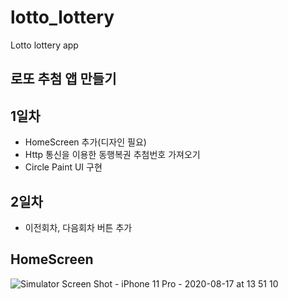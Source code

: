 # lotto_lottery

Lotto lottery app

## 로또 추첨 앱 만들기

## 1일차
- HomeScreen 추가(디자인 필요)
- Http 통신을 이용한 동행복권 추첨번호 가져오기
- Circle Paint UI 구현

## 2일차
- 이전회차, 다음회차 버튼 추가



## HomeScreen

![Simulator Screen Shot - iPhone 11 Pro - 2020-08-17 at 13 51 10](https://user-images.githubusercontent.com/8577080/90358392-d9127780-e090-11ea-9ba3-bffeb1022cce.png)
